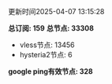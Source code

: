 更新时间2025-04-07 13:15:28

**总订阅: 159**
**总节点: 33308**
- vless节点: 13456
- hysteria2节点: 6

**google ping有效节点: 328**
